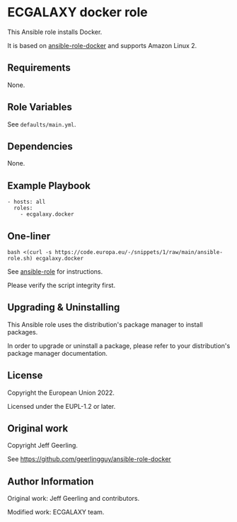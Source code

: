 ECGALAXY docker role
====================

This Ansible role installs Docker.

It is based on [ansible-role-docker](https://github.com/geerlingguy/ansible-role-docker) and supports Amazon Linux 2.

Requirements
------------

None.

Role Variables
--------------

See `defaults/main.yml`.

Dependencies
------------

None.

Example Playbook
----------------

    - hosts: all
      roles:
        - ecgalaxy.docker

One-liner
---------

    bash <(curl -s https://code.europa.eu/-/snippets/1/raw/main/ansible-role.sh) ecgalaxy.docker

See [ansible-role](https://code.europa.eu/-/snippets/1) for instructions.

Please verify the script integrity first.

Upgrading & Uninstalling
------------------------

This Ansible role uses the distribution's package manager to install packages.

In order to upgrade or uninstall a package, please refer to your distribution's package manager documentation.

License
-------

Copyright the European Union 2022.

Licensed under the EUPL-1.2 or later.

Original work
-------------

Copyright Jeff Geerling.

See https://github.com/geerlingguy/ansible-role-docker

Author Information
------------------

Original work: Jeff Geerling and contributors.

Modified work: ECGALAXY team.
